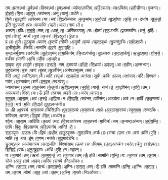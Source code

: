 

  
तम्।प्र॒त्नऽथा॑।पू॒र्वऽथा॑।वि॒श्वऽथा॑।इ॒म्ऽअथा॑।ज्ये॒ष्ठऽता॑तिम्।ब॒र्हि॒ऽसद॑म्।स्वः॒ऽविद॑म्।प्र॒ती॒ची॒नम्।वृ॒जन॑म्।दो॒ह॒से॒।गि॒रा।आ॒शुम्।जय॑न्तम्।अनु॑।यासु॑।वर्ध॑से॥  
श्रि॒ये।सु॒ऽदृशीः॑।उप॑रस्य।याः।स्वः॑।वि॒ऽरोच॑मानः।क॒कुभा॑म्।अ॒चो॒दते॑।सु॒ऽगो॒पाः।अ॒सि॒।न।दभा॑य।सु॒क्र॒तो॒ इति॑ सुऽक्रतो।प॒रः।मा॒याभिः॑।ऋ॒ते।आ॒स॒।नाम॑।ते॒॥  
अत्य॑म्।ह॒विः।स॒च॒ते॒।सत्।च॒।धातु॑।च॒।अरि॑ष्टऽगातुः।सः।होता॑।स॒हः॒ऽभरिः॑।प्र॒ऽसर्स्रा॑णः।अनु॑।ब॒र्हिः।वृषा॑।शिशुः॑।मध्ये॑।युवा॑।अ॒जरः॑।वि॒ऽस्रुहा॑।हि॒तः॥  
प्र।वः॒।ए॒ते।सु॒ऽयुजः॑।याम॑न्।इ॒ष्टये॑।नीचीः॑।अ॒मुष्मै॑।य॒म्यः॑।ऋ॒त॒ऽवृधः॑।सु॒यन्तु॑ऽभिः।स॒र्व॒ऽशा॒सैः।अ॒भीशु॑ऽभिः।क्रिविः॑।नामा॑नि।प्र॒व॒णे।मु॒षा॒य॒ति॒॥  
स॒म्ऽजर्भु॑राणः।तरु॑ऽभिः।सु॒ते॒ऽगृभ॑म्।व॒या॒किन॑म्।चि॒त्तऽग॑र्भासु।सु॒ऽस्वरुः॑।धा॒र॒ऽवा॒केषु॑।ऋ॒जु॒ऽगा॒थ॒।शो॒भ॒से॒।वर्ध॑स्व।पत्नीः॑।अ॒भि।जी॒वः।अ॒ध्व॒रे॥  
या॒दृक्।ए॒व।ददृ॑शे।ता॒दृक्।उ॒च्य॒ते॒।सम्।छा॒यया॑।द॒धि॒रे॒।सि॒ध्रया॑।अ॒प्ऽसु।आ।म॒हीम्।अ॒स्मभ्य॑म्।उ॒रु॒ऽसाम्।उ॒रु।ज्रयः॑।बृ॒हत्।सु॒ऽवीर॑म्।अन॑पऽच्युतम्।सहः॑॥  
वेति॑।अग्रुः॑।जनि॑ऽवान्।वै।अति॑।स्पृधः॑।स॒ऽम॒र्य॒ता।मन॑सा।सूर्यः॑।क॒विः।घ्रं॒सम्।रक्ष॑न्तम्।परि॑।वि॒श्वतः॑।गय॑म्।अ॒स्माक॑म्।शर्म॑।व॒न॒व॒त्।स्वऽव॑सुः॥  
ज्यायां॑सम्।अ॒स्य।य॒तुन॑स्य।के॒तुना॑।ऋ॒षि॒ऽस्व॒रम्।च॒र॒ति॒।यासु॑।नाम॑।ते॒।या॒दृश्मि॑न्।धा॒यि॒।तम्।अ॒प॒स्यया॑।वि॒द॒त्।यः।ऊँ॒ इति॑।स्व॒यम्।वह॑ते।सः।अर॑म्।क॒र॒त्॥  
स॒मु॒द्रम्।आ॒सा॒म्।अव॑।त॒स्थे॒।अ॒ग्रि॒मा।न।रि॒ष्य॒ति॒।सव॑नम्।यस्मि॑न्।आऽय॑ता।अत्र॑।न।हार्दि॑।क्र॒व॒णस्य॑।रे॒ज॒ते॒।यत्र॑।म॒तिः।वि॒द्यते॑।पू॒त॒ऽबन्ध॑नी॥  
सः।हि।क्ष॒त्रस्य॑।म॒न॒सस्य॑।चित्ति॑ऽभिः।ए॒व॒ऽव॒दस्य॑।य॒ज॒तस्य॑।सध्रेः॑।अ॒व॒ऽत्सा॒रस्य॑।स्पृ॒ण॒वा॒म॒।रण्व॑ऽभिः।शवि॑ष्ठम्।वाज॑म्।वि॒दुषा॑।चि॒त्।अर्ध्य॑म्॥  
श्ये॒नः।आ॒सा॒म्।अदि॑तिः।क॒क्ष्यः॑।मदः॑।वि॒श्वऽवा॑रस्य।य॒ज॒तस्य॑।मा॒यिनः॑।सम्।अ॒न्यम्ऽअ॑न्यम्।अ॒र्थ॒य॒न्ति॒।एत॑वे।वि॒दुः।वि॒ऽसाण॑म्।प॒रि॒ऽपान॑म्।अन्ति॑।ते॒॥  
स॒दा॒ऽपृ॒णः।य॒ज॒तः।वि।द्विषः॑।व॒धी॒त्।बा॒हु॒ऽवृ॒क्तः।श्रु॒त॒ऽवित्।तर्यः॑।वः॒।सचा॑।उ॒भा।सः।वरा॑।प्रति॑।ए॒ति॒।भाति॑।च॒।यत्।ई॒म्।ग॒णम्।भज॑ते।सु॒प्र॒याव॑ऽभिः॥  
सु॒त॒म्ऽभ॒रः।यज॑मानस्य।सत्ऽप॑तिः।विश्वा॑साम्।ऊधः॑।सः।धि॒याम्।उ॒त्ऽअञ्च॑नः।भर॑त्।धे॒नुः।रस॑ऽवत्।शि॒श्रि॒ये॒।पयः॑।अ॒नु॒ऽब्रु॒वा॒णः।अधि॑।ए॒ति॒।न।स्व॒पन्॥  
यः।जा॒गार॑।तम्।ऋचः॑।का॒म॒य॒न्ते॒।यः।जा॒गार॑।तम्।ऊँ॒ इति॑।सामा॑नि।य॒न्ति॒।यः।जा॒गार॑।तम्।अ॒यम्।सोमः॑।आ॒ह॒।तव॑।अ॒हम्।अ॒स्मि॒।स॒ख्ये।निऽओ॑काः॥  
अ॒ग्निः।जा॒गा॒र॒।तम्।ऋचः॑।का॒म॒य॒न्ते॒।अ॒ग्निः।जा॒गा॒र॒।तम्।ऊँ॒ इति॑।सामा॑नि।य॒न्ति॒।अ॒ग्निः।जा॒गा॒र॒।तम्।अ॒यम्।सोमः॑।आ॒ह॒।तव॑।अ॒हम्।अ॒स्मि॒।स॒ख्ये।निऽओ॑काः॥  
